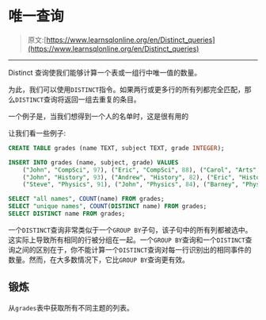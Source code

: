 # 唯一查询

> 原文:[https://www.learnsqlonline.org/en/Distinct_queries](https://www.learnsqlonline.org/en/Distinct_queries)

* * *

Distinct 查询使我们能够计算一个表或一组行中唯一值的数量。

为此，我们可以使用`DISTINCT`指令。如果两行或更多行的所有列都完全匹配，那么`DISTINCT`查询将返回一组去重复的条目。

一个例子是，当我们想得到一个人的名单时，这是很有用的

让我们看一些例子:

```sql
CREATE TABLE grades (name TEXT, subject TEXT, grade INTEGER);

INSERT INTO grades (name, subject, grade) VALUES
    ("John", "CompSci", 97), ("Eric", "CompSci", 88), ("Carol", "Arts", 99),
    ("John", "History", 93), ("Andrew", "History", 82), ("Eric", "History", 87),  
    ("Steve", "Physics", 91), ("John", "Physics", 84), ("Barney", "Physics", 97);

SELECT "all names", COUNT(name) FROM grades;
SELECT "unique names", COUNT(DISTINCT name) FROM grades;
SELECT DISTINCT name FROM grades; 
```

一个`DISTINCT`查询非常类似于一个`GROUP BY`子句，该子句中的所有列都被选中。这实际上导致所有相同的行被分组在一起。一个`GROUP BY`查询和一个`DISTINCT`查询之间的区别在于，你不能计算一个`DISTINCT`查询对每一行识别出的相同事件的数量。然而，在大多数情况下，它比`GROUP BY`查询更有效。

## 锻炼

从`grades`表中获取所有不同主题的列表。